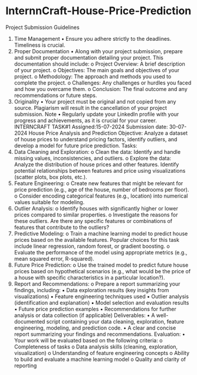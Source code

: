 # InternnCraft-House-Price-Prediction
Project Submission Guidelines
1. Time Management
• Ensure you adhere strictly to the deadlines. Timeliness is crucial.
2. Proper Documentation
• Along with your project submission, prepare and submit proper documentation 
detailing your project. This documentation should include:
o Project Overview: A brief description of your project.
o Objectives: The main goals and objectives of your project.
o Methodology: The approach and methods you used to complete the 
project.
o Challenges: Any challenges or hurdles you faced and how you overcame 
them.
o Conclusion: The final outcome and any recommendations or future 
steps.
3. Originality
• Your project must be original and not copied from any source. Plagiarism will 
result in the cancellation of your project submission.
Note
• Regularly update your LinkedIn profile with your progress and achievements, as it 
is crucial for your career.
INTERNCRAFT
TASK#1
Assigned:15-07-2024 Submission date: 30-07-
2024
House Price Analysis and Prediction
Objective: Analyze a dataset of house prices to understand pricing factors, identify
outliers, and develop a model for future price prediction.
Tasks:
1. Data Cleaning and Exploration:
o Clean the data: Identify and handle missing values, inconsistencies,
and outliers.
o Explore the data: Analyze the distribution of house prices and other
features. Identify potential relationships between features and price
using visualizations (scatter plots, box plots, etc.).
2. Feature Engineering:
o Create new features that might be relevant for price prediction (e.g.,
age of the house, number of bedrooms per floor).
o Consider encoding categorical features (e.g., location) into numerical
values suitable for modeling.
3. Outlier Analysis:
o Identify houses with significantly higher or lower prices compared to
similar properties.
o Investigate the reasons for these outliers. Are there any specific
features or combinations of features that contribute to the outliers?
4. Predictive Modeling:
o Train a machine learning model to predict house prices based on the
available features. Popular choices for this task include linear
regression, random forest, or gradient boosting.
o Evaluate the performance of the model using appropriate metrics (e.g.,
mean squared error, R-squared).
5. Future Price Prediction:
o Use the trained model to predict future house prices based on
hypothetical scenarios (e.g., what would be the price of a house with
specific characteristics in a particular location?).
6. Report and Recommendations:
o Prepare a report summarizing your findings, including:
▪ Data exploration results (key insights from visualizations)
▪ Feature engineering techniques used
▪ Outlier analysis (identification and explanation)
▪ Model selection and evaluation results
▪ Future price prediction examples
▪ Recommendations for further analysis or data collection (if
applicable)
Deliverables:
• A well-documented script containing your data cleaning, exploration, feature
engineering, modeling, and prediction code.
• A clear and concise report summarizing your findings and recommendations.
Evaluation:
• Your work will be evaluated based on the following criteria:
o Completeness of tasks
o Data analysis skills (cleaning, exploration, visualization)
o Understanding of feature engineering concepts
o Ability to build and evaluate a machine learning model
o Quality and clarity of reporting
